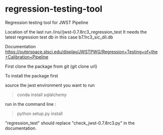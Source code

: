 # regression-testing-tool
Regression testing tool for JWST Pipeline

Location of the last run /ins//jwst-0.7.8rc3_regression_test
It needs the latest regression test db in this case b7.1rc3_sic_dil.db 

Documentation https://outerspace.stsci.edu/display/JWSTPWG/Regression+Testing+of+the+Calibration+Pipeline

First clone the package from git (git clone url}

To install the package first

source the jwst environment you want to run
>conda install sqlalchemy

run in the command line : 

>python setup.py install

"regression_test" should replace "check_jwst-0.7.8rc3.py" in the documentation.
